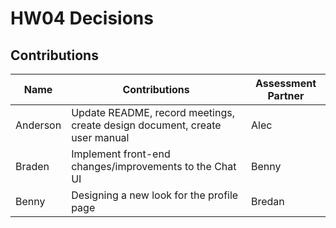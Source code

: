 # HW04 Decisions

## Contributions

| Name | Contributions | Assessment Partner |
| -----|---------------|-------------------|
| Anderson | Update README, record meetings, create design document, create user manual | Alec |
| Braden | Implement front-end changes/improvements to the Chat UI | Benny |
| Benny | Designing a new look for the profile page | Bredan |

